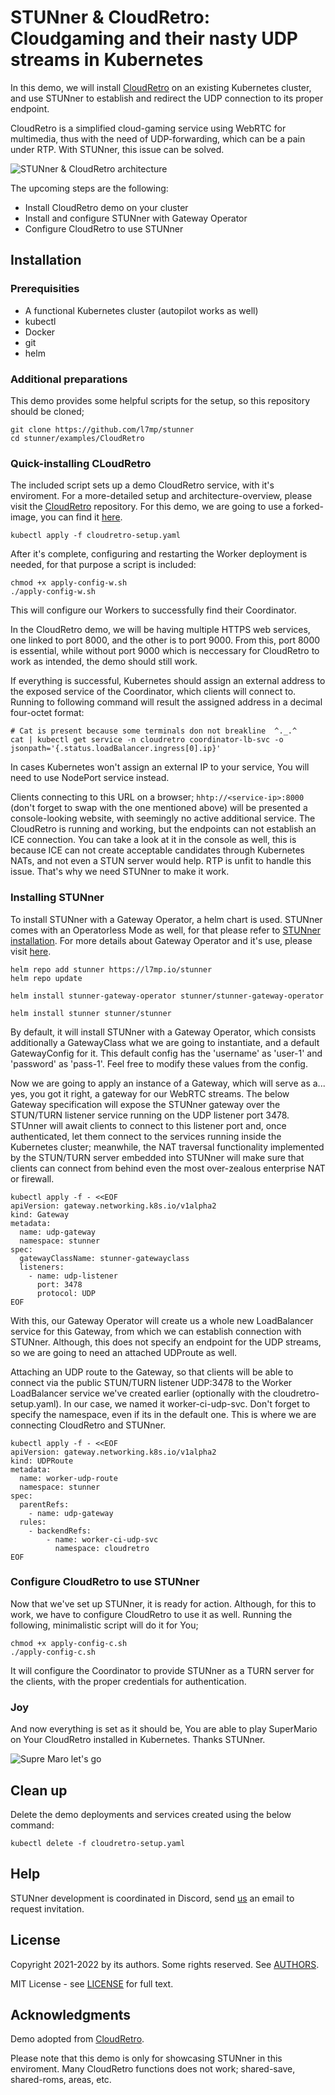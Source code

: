 # STUNner & CloudRetro: Cloudgaming and their nasty UDP streams in Kubernetes

In this demo, we will install [CloudRetro](https://github.com/giongto35/cloud-game) on an existing Kubernetes cluster, and use STUNner to establish and redirect the UDP connection to its proper endpoint.

CloudRetro is a simplified cloud-gaming service using WebRTC for multimedia, thus with the need of UDP-forwarding, which can be a pain under RTP.
With STUNner, this issue can be solved.

![STUNner & CloudRetro architecture](../../doc/stunner_cloudretro.svg)

The upcoming steps are the following:
* Install CloudRetro demo on your cluster
* Install and configure STUNner with Gateway Operator
* Configure CloudRetro to use STUNner

## Installation

### Prerequisities

* A functional Kubernetes cluster (autopilot works as well)
* kubectl
* Docker
* git
* helm

### Additional preparations

This demo provides some helpful scripts for the setup, so this repository should be cloned;

```console
git clone https://github.com/l7mp/stunner
cd stunner/examples/CloudRetro
```

### Quick-installing CLoudRetro

The included script sets up a demo CloudRetro service, with it's enviroment.
For a more-detailed setup and architecture-overview, please visit the [CloudRetro](https://github.com/giongto35/cloud-game) repository.
For this demo, we are going to use a forked-image, you can find it [here](https://github.com/l7mp/cloudretro-demo-build).

```console
kubectl apply -f cloudretro-setup.yaml
```

After it's complete, configuring and restarting the Worker deployment is needed, for that purpose a script is included:

```console
chmod +x apply-config-w.sh
./apply-config-w.sh
```

This will configure our Workers to successfully find their Coordinator.

In the CloudRetro demo, we will be having multiple HTTPS web services, one linked to port 8000, and the other is to port 9000.
From this, port 8000 is essential, while without port 9000 which is neccessary for CloudRetro to work as intended, the demo should still work.

If everything is successful, Kubernetes should assign an external address to the exposed service of the Coordinator, which clients will connect to.
Running to following command will result the assigned address in a decimal four-octet format:

```console
# Cat is present because some terminals don not breakline  ^._.^ 
cat | kubectl get service -n cloudretro coordinator-lb-svc -o jsonpath='{.status.loadBalancer.ingress[0].ip}'
```

In cases Kubernetes won't assign an external IP to your service, You will need to use NodePort service instead.

Clients connecting to this URL on a browser; `hhtp://<service-ip>:8000` (don't forget to swap <service-ip> with the one mentioned above) will be presented a console-looking website, with seemingly no active additional service. The CloudRetro is running and working, but the endpoints can not establish an ICE connection. You can take a look at it in the console as well, this is because ICE can not create acceptable candidates through Kubernetes NATs, and not even a STUN server would help. RTP is unfit to handle this issue.
That's why we need STUNner to make it work.


### Installing STUNner

To install STUNner with a Gateway Operator, a helm chart is used. STUNner comes with an Operatorless Mode as well, for that please refer to [STUNner installation](https://github.com/l7mp/stunner#getting-started).
For more details about Gateway Operator and it's use, please visit [here](https://github.com/l7mp/stunner-gateway-operator).

```console
helm repo add stunner https://l7mp.io/stunner
helm repo update

helm install stunner-gateway-operator stunner/stunner-gateway-operator

helm install stunner stunner/stunner
```

By default, it will install STUNner with a Gateway Operator, which consists additionally a GatewayClass what we are going to instantiate, and a default GatewayConfig for it.
This default config has the 'username' as 'user-1' and 'password' as 'pass-1'. Feel free to modify these values from the config.

Now we are going to apply an instance of a Gateway, which will serve as a... yes, you got it right, a gateway for our WebRTC streams.
The below Gateway specification will expose the STUNner gateway over the STUN/TURN listener service running on the UDP listener port 3478. STUnner will await clients to connect to this listener port and, once authenticated, let them connect to the services running inside the Kubernetes cluster; meanwhile, the NAT traversal functionality implemented by the STUN/TURN server embedded into STUNner will make sure that clients can connect from behind even the most over-zealous enterprise NAT or firewall.

```console
kubectl apply -f - <<EOF
apiVersion: gateway.networking.k8s.io/v1alpha2
kind: Gateway
metadata:
  name: udp-gateway
  namespace: stunner
spec:
  gatewayClassName: stunner-gatewayclass
  listeners:
    - name: udp-listener
      port: 3478
      protocol: UDP
EOF
```

With this, our Gateway Operator will create us a whole new LoadBalancer service for this Gateway, from which we can establish connection with STUNner. Although, this does not specify an endpoint for the UDP streams, so we are going to need an attached UDProute as well.

Attaching an UDP route to the Gateway, so that clients will be able to connect via the public STUN/TURN listener UDP:3478 to the Worker LoadBalancer service we've created earlier (optionally with the cloudretro-setup.yaml).
In our case, we named it worker-ci-udp-svc. Don't forget to specify the namespace, even if its in the default one.
This is where we are connecting CloudRetro and STUNner.

```console
kubectl apply -f - <<EOF
apiVersion: gateway.networking.k8s.io/v1alpha2
kind: UDPRoute
metadata:
  name: worker-udp-route
  namespace: stunner
spec:
  parentRefs:
    - name: udp-gateway
  rules:
    - backendRefs:
        - name: worker-ci-udp-svc
          namespace: cloudretro
EOF
```

### Configure CloudRetro to use STUNner

Now that we've set up STUNner, it is ready for action. Although, for this to work, we have to configure CloudRetro to use it as well.
Running the following, minimalistic script will do it for You;

```console
chmod +x apply-config-c.sh
./apply-config-c.sh
```

It will configure the Coordinator to provide STUNner as a TURN server for the clients, with the proper credentials for authentication.

### Joy

And now everything is set as it should be, You are able to play SuperMario on Your CloudRetro installed in Kubernetes.
Thanks STUNner.

![Supre Maro let's go](mario-super.gif)

## Clean up

Delete the demo deployments and services created using the below command:

```console
kubectl delete -f cloudretro-setup.yaml
```

## Help

STUNner development is coordinated in Discord, send [us](/AUTHORS) an email to request invitation.

## License

Copyright 2021-2022 by its authors. Some rights reserved. See [AUTHORS](/AUTHORS).

MIT License - see [LICENSE](/LICENSE) for full text.

## Acknowledgments

Demo adopted from [CloudRetro](https://github.com/giongto35/cloud-game).

Please note that this demo is only for showcasing STUNner in this enviroment.
Many CloudRetro functions does not work; shared-save, shared-roms, areas, etc.








